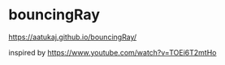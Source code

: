 # bouncingRay
https://aatukaj.github.io/bouncingRay/

inspired by https://www.youtube.com/watch?v=TOEi6T2mtHo
